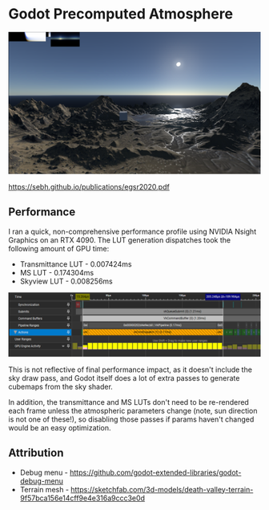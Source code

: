 # Godot Precomputed Atmosphere

![Screenshot](screenshot.png)

https://sebh.github.io/publications/egsr2020.pdf

## Performance

I ran a quick, non-comprehensive performance profile using NVIDIA Nsight
Graphics on an RTX 4090. The LUT generation dispatches took the following amount
of GPU time:

- Transmittance LUT - 0.007424ms
- MS LUT - 0.174304ms
- Skyview LUT - 0.008256ms

![GPU profile](profile.png)

This is not reflective of final performance impact, as it doesn't include the
sky draw pass, and Godot itself does a lot of extra passes to generate cubemaps
from the sky shader.

In addition, the transmittance and MS LUTs don't need to be re-rendered each
frame unless the atmospheric parameters change (note, sun direction is not one
of these!), so disabling those passes if params haven't changed would be an easy
optimization.

## Attribution

- Debug menu - https://github.com/godot-extended-libraries/godot-debug-menu
- Terrain mesh -
  https://sketchfab.com/3d-models/death-valley-terrain-9f57bca156e14cff9e4e316a9ccc3e0d
